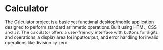# Calculator
The Calculator project is a basic yet functional desktop/mobile application designed to perform standard arithmetic operations. Built using HTML, CSS and JS. The calculator offers a user-friendly interface with buttons for digits and operations, a display area for input/output, and error handling for invalid operations like division by zero.
